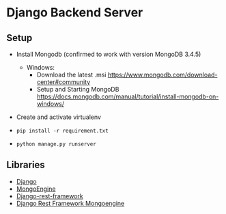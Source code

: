 # Django Backend Server

<!-- ## Features-->
<!---->
<!--- [ ] Restful Structure-->
<!--- [ ] MongoDB Integration-->
<!--- [ ] Machine Learning Library Integration-->
<!--- [ ] Facebook API Integration-->
<!--- [ ] Google API Integration-->
<!--- [ ] Admin Panel-->
<!--- [ ] Python 3.x support-->
<!--- [ ] Error Handling-->
<!--- [ ] Tests-->
<!--- [ ] Logging-->

## Setup
- Install Mongodb (confirmed to work with version MongoDB 3.4.5)
    -  Windows:
        - Download the latest .msi
        https://www.mongodb.com/download-center#community
        - Setup and Starting MongoDB
        https://docs.mongodb.com/manual/tutorial/install-mongodb-on-windows/

- Create and activate virtualenv

- `pip install -r requirement.txt`

- `python manage.py runserver`

## Libraries
- [Django](https://github.com/django/django)
- [MongoEngine](https://github.com/MongoEngine/mongoengine)
- [Django-rest-framework](https://github.com/encode/django-rest-framework/tree/master)
- [Django Rest Framework Mongoengine](https://github.com/umutbozkurt/django-rest-framework-mongoengine)
<!--- [Facebook Python SDK](https://github.com/mobolic/facebook-sdk)-->
<!--- [facepy](https://github.com/jgorset/facepy)-->
<!--- [google-api-python-client](https://github.com/google/google-api-python-client)-->

